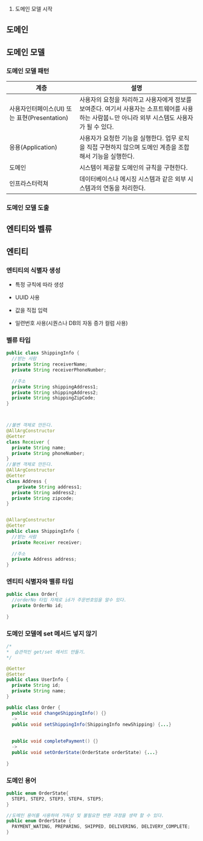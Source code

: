 1. 도메인 모델 시작





## 도메인



## 도메인 모델

### 도메인 모델 패턴

| 계층                                         | 설명                                                         |
| -------------------------------------------- | ------------------------------------------------------------ |
| 사용자인터페이스(UI) 또는 표현(Presentation) | 사용자의 요청을 처리하고 사용자에게 정보를 보여준다. 여기서 사용자는 소프트웨어를 사용하는 사람붑ㄴ만 아니라 외부 시스템도 사용자가 될 수 있다. |
| 응용(Application)                            | 사용자가 요청한 기능을 실행한다. 업무 로직을 직접 구현하지 않으며 도메인 계층을 조합해서 기능을 실행한다. |
| 도메인                                       | 시스템이 제공할 도메인의 규칙을 구현한다.                    |
| 인프라스터럭쳐                               | 데이터베이스나 메시징 시스템과 같은 외부 시스템과의 연동을 처리한다. |



### 도메인 모델 도출



## 엔티티와 벨류

## 엔티티

### 엔티티의 식별자 생성



* 특정 규칙에 따라 생성

* UUID 사용

* 값을 직접 입력

* 일련번호 사용(시퀀스나 DB의 자동 증가 컬럼 사용)

  

### 벨류 타입

```java
public class ShippingInfo {
  //받는 사람
  private String receiverName;
  private String receiverPhoneNumber;
  
  //주소
  private String shippingAddress1;
  private String shippingAddress2;
  private String shippingZipCode;
}



//불변 객체로 만든다.
@AllArgConstructor
@Getter
class Receiver {
  private String name;
  private String phoneNumber;  
}
//불변 객체로 만든다.
@AllArgConstructor
@Getter
class Address {
 	private String address1;
  private String address2;
  private String zipcode;
}


@AllargConstructor
@Getter
public class ShippingInfo {
  //받는 사람
  private Receiver receiver;
  
  //주소
  private Address address;
}
```





### 엔티티 식별자와 밸류 타입



```java
public class Order{
  //orderNo 타입 자체로 id가 주문번호임을 알수 있다.
  private OrderNo id;
  
}
```



### 도메인 모델에 set 메서드 넣지 않기

```java
/*
*  습관적인 get/set 메서드 만들기. 
*/

@Getter
@Setter
public class UserInfo {
  private String id;
  private String name;  
}
```



```java
public class Order {
  public void changeShippingInfo() {} 
  -> 
  public void setShippingInfo(ShippingInfo newShipping) {...}
  
  
  public void completePayment() {}
  -> 
  public void setOrderState(OrderState orderState) {...} 
  
}
```



### 도메인 용어

```java 
public enum OrderState{
  STEP1, STEP2, STEP3, STEP4, STEP5;
}

//도메인 용어를 사용하여 가독성 및 불필요한 변환 과정을 생략 할 수 있다. 
public enum OrderState {
  PAYMENT_WATING, PREPARING, SHIPPED, DELIVERING, DELIVERY_COMPLETE;
}
```



